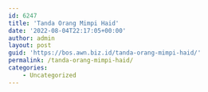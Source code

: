 ```yaml
---
id: 6247
title: 'Tanda Orang Mimpi Haid'
date: '2022-08-04T22:17:05+00:00'
author: admin
layout: post
guid: 'https://bos.awn.biz.id/tanda-orang-mimpi-haid/'
permalink: /tanda-orang-mimpi-haid/
categories:
    - Uncategorized
---
```


